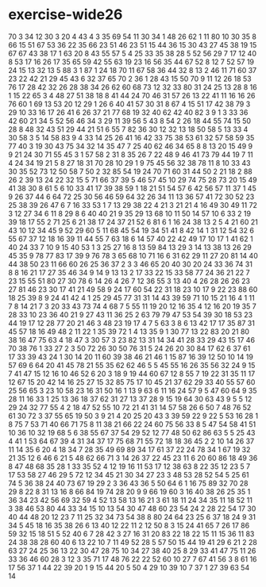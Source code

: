 # exercise-wide26
70
3
34
12
30
3
20
4
43
4
3
35
69
54
11
30
34
1
48
26
62
1
11
80
10
30
35
8
66
15
51
67
53
36
22
35
66
23
51
46
23
51
15
44
36
15
30
43
27
45
38
19
15
67
67
43
38
17
1
63
20
8
43
55
57
5
4
25
33
35
38
28
5
52
56
29
7
17
12
40
8
53
17
16
26
17
35
65
59
42
55
63
19
23
16
56
35
44
67
52
8
12
7
52
57
19
24
15
13
32
13
5
88
3
1
87
1
24
18
70
11
67
58
36
44
32
8
13
2
46
11
71
60
37
23
22
42
21
29
45
43
6
32
37
65
70
2
36
1
28
43
15
50
70
9
11
12
26
18
53
76
17
28
42
32
26
28
38
34
26
62
60
68
73
12
32
33
80
31
24
25
13
28
8
16
1
15
22
65
3
4
48
27
51
38
18
8
41
44
24
70
46
31
57
26
13
22
41
11
16
16
26
76
60
1
69
13
53
20
12
29
1
26
6
40
41
57
30
31
8
67
4
15
51
17
42
38
79
3
29
10
33
16
17
26
41
6
26
37
21
77
68
19
32
40
62
42
40
82
3
9
1
3
33
36
42
60
21
34
5
52
56
46
34
3
29
11
39
56
5
43
8
54
2
26
18
44
55
74
15
50
28
8
48
32
43
51
29
44
21
51
6
55
7
82
36
30
12
32
13
18
50
58
5
13
33
4
30
58
3
5
14
58
83
9
4
33
14
25
26
41
16
42
33
75
38
53
61
32
57
58
59
35
77
40
3
19
30
43
75
34
32
14
35
47
7
25
40
62
46
34
65
8
8
13
20
15
49
9
9
21
24
30
71
55
45
3
1
57
58
2
31
8
35
26
7
22
48
9
46
41
73
79
44
19
7
11
4
24
34
19
21
5
8
27
18
31
70
28
10
29
1
9
75
45
56
32
38
78
11
8
10
33
43
30
35
52
73
12
50
58
7
50
2
32
85
54
19
24
70
71
60
31
44
50
2
21
18
2
88
26
2
39
13
24
22
32
15
5
71
66
37
39
5
46
57
45
10
29
74
75
28
73
20
15
49
41
38
30
8
61
5
6
10
33
41
17
39
38
59
1
18
21
51
54
57
6
42
56
57
11
37
1
45
9
26
37
44
6
64
72
25
30
56
46
59
64
32
26
34
11
13
36
57
41
72
30
52
23
25
38
39
26
47
6
7
16
33
53
1
7
13
29
38
22
4
21
3
21
21
4
16
49
30
49
11
72
3
12
27
34
6
11
8
29
8
6
40
40
21
9
35
29
13
68
10
11
50
14
57
10
6
33
2
19
39
18
17
55
2
71
25
6
21
38
17
24
37
21
52
6
81
6
1
16
24
38
13
2
5
4
21
60
21
43
10
12
34
45
9
52
29
60
5
11
68
45
54
19
34
51
41
8
42
14
1
31
12
54
32
6
55
67
37
12
18
16
39
11
44
55
7
63
18
6
14
57
40
22
42
49
17
10
17
1
41
62
1
40
24
33
7
10
9
15
40
53
1
3
25
27
16
8
13
59
84
13
29
3
14
13
38
13
26
29
45
35
9
78
77
83
17
39
9
76
78
3
65
68
10
71
16
6
31
62
29
11
27
20
81
14
40
44
38
50
23
11
66
60
26
25
36
37
2
3
3
46
65
20
40
30
20
24
33
36
74
31
8
8
16
21
17
27
35
46
34
9
14
9
13
13
2
17
33
22
15
33
58
77
24
36
21
22
7
23
15
55
51
80
27
30
78
6
14
26
4
26
7
12
36
55
3
13
40
4
26
28
26
26
23
27
81
46
23
30
17
41
21
49
58
9
24
17
60
54
22
31
18
23
10
17
9
22
23
88
60
18
25
39
8
9
24
41
42
4
1
25
29
45
77
31
31
14
43
39
59
71
10
15
21
16
4
1
11
7
8
14
21
7
3
20
33
43
73
74
4
68
7
5
55
11
19
20
12
16
35
4
12
16
20
19
35
7
28
33
10
23
36
40
21
9
27
43
11
36
25
2
63
79
79
47
53
54
39
30
18
53
23
44
19
17
12
28
77
20
21
46
3
48
23
19
17
4
7
5
63
3
8
6
13
42
17
17
35
87
31
45
57
18
16
49
48
2
11
22
1
35
39
72
1
4
13
35
9
1
30
77
13
22
83
20
21
80
38
16
47
75
63
4
18
47
3
30
57
3
23
82
13
31
14
34
41
28
33
29
43
15
17
46
70
38
76
1
33
27
2
3
50
72
26
30
50
76
31
5
24
26
20
30
84
17
62
6
37
61
17
33
39
43
24
1
30
14
20
11
60
39
38
46
21
46
1
15
87
16
39
12
50
10
14
19
57
69
6
64
20
41
45
78
21
55
35
62
62
46
5
5
45
55
16
26
35
56
32
24
9
15
7
41
47
15
12
16
10
46
52
6
20
3
18
9
19
44
60
67
12
8
55
7
19
22
31
35
11
17
12
67
15
20
42
14
16
25
27
15
32
85
75
17
10
45
21
37
62
29
33
40
55
57
60
25
56
65
3
23
10
58
23
16
31
50
16
1
13
9
63
6
11
16
24
57
9
5
47
60
64
9
35
28
11
16
33
1
25
13
36
18
37
62
31
27
13
37
28
9
15
19
64
30
63
43
9
5
5
12
29
24
32
77
55
4
2
18
47
52
55
10
72
21
41
31
14
57
58
26
6
50
7
48
76
52
61
30
72
3
37
55
65
19
50
3
9
21
4
20
25
20
43
3
39
59
22
9
22
5
53
16
28
1
8
75
7
53
71
40
66
71
75
8
11
38
21
66
22
24
60
75
56
33
8
5
47
54
58
41
51
10
36
10
32
19
68
5
6
38
55
67
37
54
29
52
12
77
48
50
62
86
63
5
5
25
43
4
41
1
53
64
67
39
4
31
34
37
17
75
68
71
55
72
18
18
36
45
2
2
10
14
26
37
11
14
35
6
20
4
18
34
7
28
35
49
69
89
34
17
61
37
22
24
78
34
1
67
19
32
21
35
12
6
46
6
21
5
48
62
66
71
3
14
26
37
22
45
23
11
6
20
60
86
18
49
36
8
47
48
68
35
28
1
33
35
52
4
12
19
16
11
53
17
12
38
63
8
22
35
12
23
5
7
17
53
58
27
46
29
5
72
12
34
45
21
30
34
27
23
3
48
53
28
52
54
5
25
61
74
5
36
38
24
40
73
67
19
29
2
3
36
43
36
5
50
64
6
1
16
75
89
32
70
28
29
8
22
8
31
13
16
8
66
84
19
74
28
20
9
9
66
19
60
3
16
40
38
26
25
35
1
36
34
23
42
56
69
32
59
4
52
13
58
13
16
21
3
61
18
11
24
34
35
11
18
52
11
3
38
46
53
80
44
33
34
15
10
13
54
30
47
48
60
23
54
24
2
28
22
54
17
30
40
44
48
20
12
23
7
11
25
32
34
73
54
38
8
80
24
64
23
25
6
37
18
24
9
31
34
5
45
18
16
35
38
26
6
13
40
12
22
11
2
12
50
8
3
15
24
41
65
7
26
17
86
59
32
15
18
51
5
52
40
6
7
28
42
3
27
16
31
20
83
22
18
22
15
11
15
36
11
83
24
38
38
28
60
40
6
13
22
10
7
11
49
52
28
5
57
50
15
44
19
41
29
6
21
2
28
63
27
24
25
36
13
22
30
47
28
75
10
34
27
38
40
25
8
29
33
41
47
75
11
26
33
36
46
60
28
3
12
3
35
71
17
48
76
22
22
52
60
10
27
7
67
41
56
3
8
61
16
17
56
37
1
44
22
39
20
1
9
15
44
20
5
50
4
29
10
39
10
7
37
1
27
39
63
54
14
